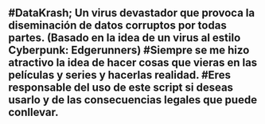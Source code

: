 #DataKrash; Un virus devastador que provoca la diseminación de datos corruptos por todas partes. (Basado en la idea de un virus al estilo Cyberpunk: Edgerunners)
#Siempre se me hizo atractivo la idea de hacer cosas que vieras en las películas y series y hacerlas realidad.
#Eres responsable del uso de este script si deseas usarlo y de las consecuencias legales que puede conllevar. 
--------
